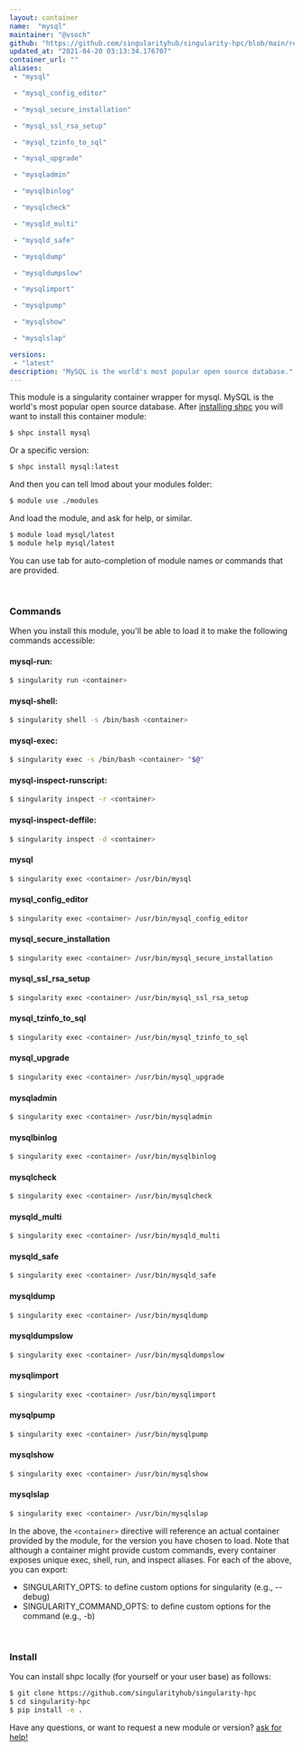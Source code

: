 ```yaml
---
layout: container
name:  "mysql"
maintainer: "@vsoch"
github: "https://github.com/singularityhub/singularity-hpc/blob/main/registry/mysql/container.yaml"
updated_at: "2021-04-20 03:13:34.176707"
container_url: ""
aliases:
 - "mysql"

 - "mysql_config_editor"

 - "mysql_secure_installation"

 - "mysql_ssl_rsa_setup"

 - "mysql_tzinfo_to_sql"

 - "mysql_upgrade"

 - "mysqladmin"

 - "mysqlbinlog"

 - "mysqlcheck"

 - "mysqld_multi"

 - "mysqld_safe"

 - "mysqldump"

 - "mysqldumpslow"

 - "mysqlimport"

 - "mysqlpump"

 - "mysqlshow"

 - "mysqlslap"

versions:
 - "latest"
description: "MySQL is the world's most popular open source database."
---
```


This module is a singularity container wrapper for mysql.
MySQL is the world's most popular open source database.
After [installing shpc](#install) you will want to install this container module:

```bash
$ shpc install mysql
```

Or a specific version:

```bash
$ shpc install mysql:latest
```

And then you can tell lmod about your modules folder:

```bash
$ module use ./modules
```

And load the module, and ask for help, or similar.

```bash
$ module load mysql/latest
$ module help mysql/latest
```

You can use tab for auto-completion of module names or commands that are provided.

<br>

### Commands

When you install this module, you'll be able to load it to make the following commands accessible:

#### mysql-run:

```bash
$ singularity run <container>
```

#### mysql-shell:

```bash
$ singularity shell -s /bin/bash <container>
```

#### mysql-exec:

```bash
$ singularity exec -s /bin/bash <container> "$@"
```

#### mysql-inspect-runscript:

```bash
$ singularity inspect -r <container>
```

#### mysql-inspect-deffile:

```bash
$ singularity inspect -d <container>
```


#### mysql
       
```bash
$ singularity exec <container> /usr/bin/mysql
```


#### mysql_config_editor
       
```bash
$ singularity exec <container> /usr/bin/mysql_config_editor
```


#### mysql_secure_installation
       
```bash
$ singularity exec <container> /usr/bin/mysql_secure_installation
```


#### mysql_ssl_rsa_setup
       
```bash
$ singularity exec <container> /usr/bin/mysql_ssl_rsa_setup
```


#### mysql_tzinfo_to_sql
       
```bash
$ singularity exec <container> /usr/bin/mysql_tzinfo_to_sql
```


#### mysql_upgrade
       
```bash
$ singularity exec <container> /usr/bin/mysql_upgrade
```


#### mysqladmin
       
```bash
$ singularity exec <container> /usr/bin/mysqladmin
```


#### mysqlbinlog
       
```bash
$ singularity exec <container> /usr/bin/mysqlbinlog
```


#### mysqlcheck
       
```bash
$ singularity exec <container> /usr/bin/mysqlcheck
```


#### mysqld_multi
       
```bash
$ singularity exec <container> /usr/bin/mysqld_multi
```


#### mysqld_safe
       
```bash
$ singularity exec <container> /usr/bin/mysqld_safe
```


#### mysqldump
       
```bash
$ singularity exec <container> /usr/bin/mysqldump
```


#### mysqldumpslow
       
```bash
$ singularity exec <container> /usr/bin/mysqldumpslow
```


#### mysqlimport
       
```bash
$ singularity exec <container> /usr/bin/mysqlimport
```


#### mysqlpump
       
```bash
$ singularity exec <container> /usr/bin/mysqlpump
```


#### mysqlshow
       
```bash
$ singularity exec <container> /usr/bin/mysqlshow
```


#### mysqlslap
       
```bash
$ singularity exec <container> /usr/bin/mysqlslap
```



In the above, the `<container>` directive will reference an actual container provided
by the module, for the version you have chosen to load. Note that although a container
might provide custom commands, every container exposes unique exec, shell, run, and
inspect aliases. For each of the above, you can export:

 - SINGULARITY_OPTS: to define custom options for singularity (e.g., --debug)
 - SINGULARITY_COMMAND_OPTS: to define custom options for the command (e.g., -b)

<br>
  
### Install

You can install shpc locally (for yourself or your user base) as follows:

```bash
$ git clone https://github.com/singularityhub/singularity-hpc
$ cd singularity-hpc
$ pip install -e .
```

Have any questions, or want to request a new module or version? [ask for help!](https://github.com/singularityhub/singularity-hpc/issues)